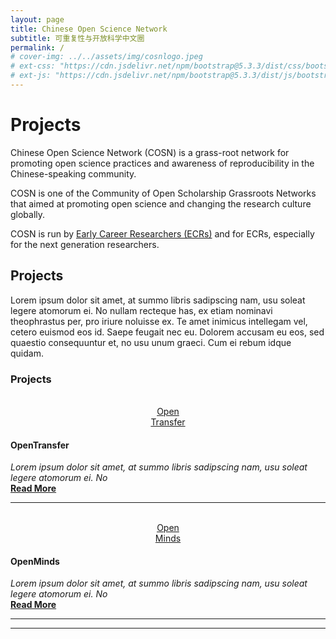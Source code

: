 ```yaml
---
layout: page
title: Chinese Open Science Network
subtitle: 可重复性与开放科学中文圈
permalink: /
# cover-img: ../../assets/img/cosnlogo.jpeg
# ext-css: "https://cdn.jsdelivr.net/npm/bootstrap@5.3.3/dist/css/bootstrap.min.css"
# ext-js: "https://cdn.jsdelivr.net/npm/bootstrap@5.3.3/dist/js/bootstrap.bundle.min.js" 
---
```


# Projects

Chinese Open Science Network (COSN) is a grass-root network for promoting open science practices and awareness of reproducibility in the Chinese-speaking community.

COSN is one of the Community of Open Scholarship Grassroots Networks that aimed at promoting open science and changing the research culture globally.

COSN is run by [Early Career Researchers (ECRs)](/pages/about) and for ECRs, especially for the next generation researchers.

## Projects

Lorem ipsum dolor sit amet, at summo libris sadipscing nam, usu soleat legere atomorum ei. No nullam recteque has, ex etiam nominavi theophrastus per, pro iriure noluisse ex. Te amet inimicus intellegam vel, cetero euismod eos id. Saepe feugait nec eu. Dolorem accusam eu eos, sed quaestio consequuntur et, no usu unum graeci. Cum ei rebum idque quidam.
### Projects
<div class="container">
    <div class="row">
      <div class="col-sm-3 col-xs-6" align="center">
        <br>
        <a href="projects/OpenTransfer">
          <div class="circle-logo">Open<br>Transfer</div>
          <!-- <img src="/assets/img/logo.png" alt="" width="100" height="100"> -->
        </a>
      </div>
      <div class="col-sm-9">
        <h4>OpenTransfer</h4>
        <i>Lorem ipsum dolor sit amet, at summo libris sadipscing nam, usu soleat legere atomorum ei. No</i><br>
        <a href="projects/OpenTransfer"><b>Read More</b></a>
      </div>
    </div>
    <hr>
    <div class="row">
      <div class="col-sm-3 col-xs-6" align="center">
        <br>
        <a href="projects/OpenMinds"><div class="circle-logo">Open<br>Minds</div></a>
      </div>
      <div class="col-sm-9">
        <h4>OpenMinds</h4>
        <i>Lorem ipsum dolor sit amet, at summo libris sadipscing nam, usu soleat legere atomorum ei. No</i><br>
        <a href="projects/OpenMinds"><b>Read More</b></a>
      </div>
    </div>
    <hr>
</div>



---